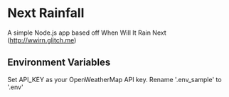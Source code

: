 # Next Rainfall
A simple Node.js app based off When Will It Rain Next (http://wwirn.glitch.me)

## Environment Variables
Set API_KEY as your OpenWeatherMap API key.
Rename '.env_sample' to '.env' 